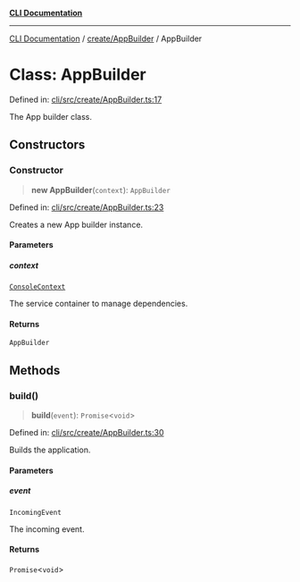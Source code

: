 [**CLI Documentation**](../../../README.md)

***

[CLI Documentation](../../../README.md) / [create/AppBuilder](../README.md) / AppBuilder

# Class: AppBuilder

Defined in: [cli/src/create/AppBuilder.ts:17](https://github.com/stonemjs/cli/blob/ae332002b2560de84ae3a35accc1d91282bd1543/src/create/AppBuilder.ts#L17)

The App builder class.

## Constructors

### Constructor

> **new AppBuilder**(`context`): `AppBuilder`

Defined in: [cli/src/create/AppBuilder.ts:23](https://github.com/stonemjs/cli/blob/ae332002b2560de84ae3a35accc1d91282bd1543/src/create/AppBuilder.ts#L23)

Creates a new App builder instance.

#### Parameters

##### context

[`ConsoleContext`](../../../declarations/interfaces/ConsoleContext.md)

The service container to manage dependencies.

#### Returns

`AppBuilder`

## Methods

### build()

> **build**(`event`): `Promise`\<`void`\>

Defined in: [cli/src/create/AppBuilder.ts:30](https://github.com/stonemjs/cli/blob/ae332002b2560de84ae3a35accc1d91282bd1543/src/create/AppBuilder.ts#L30)

Builds the application.

#### Parameters

##### event

`IncomingEvent`

The incoming event.

#### Returns

`Promise`\<`void`\>

